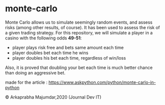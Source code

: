 # monte-carlo
Monte Carlo allows us to simulate seemingly random events, and assess risks (among other results, of course). It has been used to assess the risk of a given trading strategy.
For this repository, we will simulate a player in a casino with the following odds <b>49-51</b>:
<ul>
  <li>player plays risk free and bets same amount each time</li>
  <li>player doubles bet each time he wins</li>
  <li>player doubles his bet each time, regardless of win/loss</li>
</ul>

Also, it is proved that doubling your bet each time is much better chance than doing an aggressive bet.

made for the article : https://www.askpython.com/python/monte-carlo-in-python

© Arkaprabha Majumdar,2020 (Journal Dev IT)
